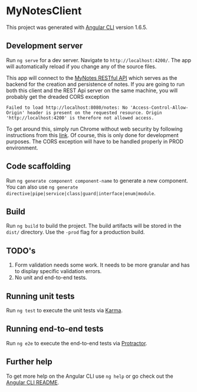 # MyNotesClient

This project was generated with [Angular CLI](https://github.com/angular/angular-cli) version 1.6.5.

## Development server

Run `ng serve` for a dev server. Navigate to `http://localhost:4200/`. The app will automatically reload if you change any of the source files.

This app will connect to the [MyNotes RESTful API](https://github.com/knarfville/my-notes-rest-server) which serves as the backend for the creation and persistence of notes. If you are going to run both this client and the REST Api server on the same machine, you will probably get the dreaded CORS exception

`Failed to load http://localhost:8080/notes: No 'Access-Control-Allow-Origin' header is present on the requested resource. Origin 'http://localhost:4200' is therefore not allowed access.`

To get around this, simply run Chrome without web security by following instructions from this [link](https://stackoverflow.com/questions/3102819/disable-same-origin-policy-in-chrome). Of course, this is only done for development purposes. The CORS exception will have to be handled properly in PROD environment.  

## Code scaffolding

Run `ng generate component component-name` to generate a new component. You can also use `ng generate directive|pipe|service|class|guard|interface|enum|module`.

## Build

Run `ng build` to build the project. The build artifacts will be stored in the `dist/` directory. Use the `-prod` flag for a production build.

## TODO's

1. Form validation needs some work. It needs to be more granular and has to display specific validation errors.
2. No unit and end-to-end tests. 

## Running unit tests

Run `ng test` to execute the unit tests via [Karma](https://karma-runner.github.io).

## Running end-to-end tests

Run `ng e2e` to execute the end-to-end tests via [Protractor](http://www.protractortest.org/).

## Further help

To get more help on the Angular CLI use `ng help` or go check out the [Angular CLI README](https://github.com/angular/angular-cli/blob/master/README.md).
